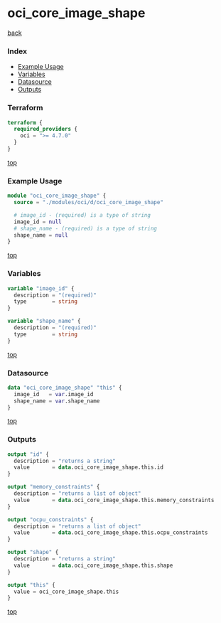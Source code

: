 # oci_core_image_shape

[back](../oci.md)

### Index

- [Example Usage](#example-usage)
- [Variables](#variables)
- [Datasource](#datasource)
- [Outputs](#outputs)

### Terraform

```terraform
terraform {
  required_providers {
    oci = ">= 4.7.0"
  }
}
```

[top](#index)

### Example Usage

```terraform
module "oci_core_image_shape" {
  source = "./modules/oci/d/oci_core_image_shape"

  # image_id - (required) is a type of string
  image_id = null
  # shape_name - (required) is a type of string
  shape_name = null
}
```

[top](#index)

### Variables

```terraform
variable "image_id" {
  description = "(required)"
  type        = string
}

variable "shape_name" {
  description = "(required)"
  type        = string
}
```

[top](#index)

### Datasource

```terraform
data "oci_core_image_shape" "this" {
  image_id   = var.image_id
  shape_name = var.shape_name
}
```

[top](#index)

### Outputs

```terraform
output "id" {
  description = "returns a string"
  value       = data.oci_core_image_shape.this.id
}

output "memory_constraints" {
  description = "returns a list of object"
  value       = data.oci_core_image_shape.this.memory_constraints
}

output "ocpu_constraints" {
  description = "returns a list of object"
  value       = data.oci_core_image_shape.this.ocpu_constraints
}

output "shape" {
  description = "returns a string"
  value       = data.oci_core_image_shape.this.shape
}

output "this" {
  value = oci_core_image_shape.this
}
```

[top](#index)